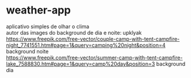 # weather-app
aplicativo simples de olhar o clima                                                                                                                                                                       
autor das images do background de dia e noite: upklyak                                                                                                                    
https://www.freepik.com/free-vector/couple-camp-with-tent-campfire-night_7741551.htm#page=1&query=camping%20night&position=4 background noite                              
https://www.freepik.com/free-vector/summer-camp-with-tent-campfire-lake_7588830.htm#page=1&query=camp%20day&position=3 background dia
